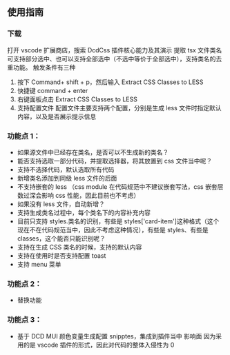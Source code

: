 ## 使用指南

### 下载

打开 vscode 扩展商店，搜索 DcdCss
插件核心能力及其演示
提取 tsx 文件类名
可支持部分选中、也可以支持全部选中（不选中等价于全部选中），支持类名的去重功能。
触发条件有三种

1. 按下 Command+ shift + p，然后输入 Extract CSS Classes to LESS
2. 快捷键 command + enter
3. 右键面板点击 Extract CSS Classes to LESS
4. 支持配置文件
   配置文件主要支持两个配置，分别是生成 less 文件时指定默认内容，以及是否展示提示信息

### 功能点 1：

-   如果源文件中已经存在类名，是否可以不生成新的类名？
-   能否支持选取一部分代码，并提取选择器，将其放置到 css 文件当中呢？
-   支持不选择代码，默认选取所有代码
-   新增类名添加到同级 less 文件的后面
-   不支持嵌套的 less （css module 在代码规范中不建议嵌套写法，css 嵌套层数过深会影响 css 性能，因此目前也不考虑）
-   如果没有 less 文件，自动新增？
-   支持生成类名过程中，每个类名下的内容补充内容
-   目前只支持 styles.类名的识别，有些是 styles['card-item']这种格式（这个现在不在代码规范当中，因此不考虑这种情况），有些是 styles、有些是 classes，这个能否只能识别呢？
-   支持在生成 CSS 类名的时候，支持的默认内容
-   支持在使用时是否支持配置 toast
-   支持 menu 菜单

### 功能点 2：

-   替换功能

### 功能点 3：

-   基于 DCD MUI 颜色变量生成配置 snipptes，集成到插件当中
    影响面
    因为采用的是 vscode 插件的形式，因此对代码的整体入侵性为 0
